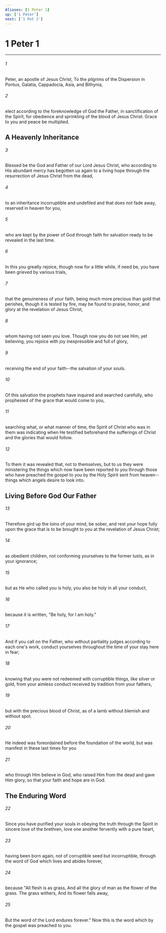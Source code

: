```yaml
---
Aliases: [1 Peter 1]
up: ['1 Peter']
next: ['1 Pet 2']
---
```

# 1 Peter 1

***


###### 1 
Peter, an apostle of Jesus Christ, To the pilgrims of the Dispersion in Pontus, Galatia, Cappadocia, Asia, and Bithynia, 

###### 2 
elect according to the foreknowledge of God the Father, in sanctification of the Spirit, for obedience and sprinkling of the blood of Jesus Christ: Grace to you and peace be multiplied.

## A Heavenly Inheritance 

###### 3 
Blessed be the God and Father of our Lord Jesus Christ, who according to His abundant mercy has begotten us again to a living hope through the resurrection of Jesus Christ from the dead, 

###### 4 
to an inheritance incorruptible and undefiled and that does not fade away, reserved in heaven for you, 

###### 5 
who are kept by the power of God through faith for salvation ready to be revealed in the last time. 

###### 6 
In this you greatly rejoice, though now for a little while, if need be, you have been grieved by various trials, 

###### 7 
that the genuineness of your faith, being much more precious than gold that perishes, though it is tested by fire, may be found to praise, honor, and glory at the revelation of Jesus Christ, 

###### 8 
whom having not seen you love. Though now you do not see Him, yet believing, you rejoice with joy inexpressible and full of glory, 

###### 9 
receiving the end of your faith--the salvation of your souls. 

###### 10 
Of this salvation the prophets have inquired and searched carefully, who prophesied of the grace that would come to you, 

###### 11 
searching what, or what manner of time, the Spirit of Christ who was in them was indicating when He testified beforehand the sufferings of Christ and the glories that would follow. 

###### 12 
To them it was revealed that, not to themselves, but to us they were ministering the things which now have been reported to you through those who have preached the gospel to you by the Holy Spirit sent from heaven--things which angels desire to look into.

## Living Before God Our Father 

###### 13 
Therefore gird up the loins of your mind, be sober, and rest your hope fully upon the grace that is to be brought to you at the revelation of Jesus Christ; 

###### 14 
as obedient children, not conforming yourselves to the former lusts, as in your ignorance; 

###### 15 
but as He who called you is holy, you also be holy in all your conduct, 

###### 16 
because it is written, "Be holy, for I am holy." 

###### 17 
And if you call on the Father, who without partiality judges according to each one's work, conduct yourselves throughout the time of your stay here in fear; 

###### 18 
knowing that you were not redeemed with corruptible things, like silver or gold, from your aimless conduct received by tradition from your fathers, 

###### 19 
but with the precious blood of Christ, as of a lamb without blemish and without spot. 

###### 20 
He indeed was foreordained before the foundation of the world, but was manifest in these last times for you 

###### 21 
who through Him believe in God, who raised Him from the dead and gave Him glory, so that your faith and hope are in God.

## The Enduring Word 

###### 22 
Since you have purified your souls in obeying the truth through the Spirit in sincere love of the brethren, love one another fervently with a pure heart, 

###### 23 
having been born again, not of corruptible seed but incorruptible, through the word of God which lives and abides forever, 

###### 24 
because "All flesh is as grass, And all the glory of man as the flower of the grass. The grass withers, And its flower falls away, 

###### 25 
But the word of the Lord endures forever." Now this is the word which by the gospel was preached to you.
